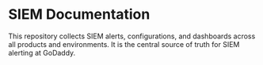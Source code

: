 # SIEM Documentation

This repository collects SIEM alerts, configurations, and dashboards across all products and environments.
It is the central source of truth for SIEM alerting at GoDaddy.